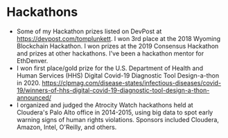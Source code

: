 # Hackathons

- Some of my Hackathon prizes listed on DevPost at https://devpost.com/tomplunkett.  I won 3rd place at the 2018 Wyoming Blockchain Hackathon.  I won prizes at the 2019 Consensus Hackathon and prizes at other hackathons.  I've been a hackathon mentor for EthDenver.     
- I won first place/gold prize for the U.S. Department of Health and Human Services (HHS) Digital Covid-19 Diagnostic Tool Design-a-thon in 2020.  https://clpmag.com/disease-states/infectious-diseases/covid-19/winners-of-hhs-digital-covid-19-diagnostic-tool-design-a-thon-announced/
- I organized and judged the Atrocity Watch hackathons held at Cloudera's Palo Alto office in 2014-2015, using big data to spot early warning signs of human rights violations.  Sponsors included Cloudera, Amazon, Intel, O'Reilly, and others.   
